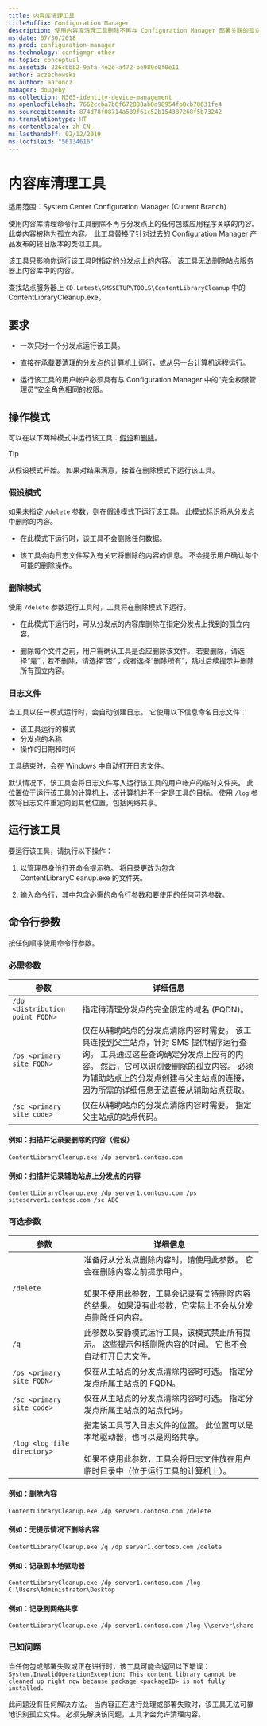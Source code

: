```yaml
---
title: 内容库清理工具
titleSuffix: Configuration Manager
description: 使用内容库清理工具删除不再与 Configuration Manager 部署关联的孤立内容。
ms.date: 07/30/2018
ms.prod: configuration-manager
ms.technology: configmgr-other
ms.topic: conceptual
ms.assetid: 226cbbb2-9afa-4e2e-a472-be989c0f0e11
author: aczechowski
ms.author: aaroncz
manager: dougeby
ms.collection: M365-identity-device-management
ms.openlocfilehash: 7662ccba7b6f672888ab8d98954fb8cb70631fe4
ms.sourcegitcommit: 874d78f08714a509f61c52b154387268f5b73242
ms.translationtype: HT
ms.contentlocale: zh-CN
ms.lasthandoff: 02/12/2019
ms.locfileid: "56134616"
---
```

# <a name="content-library-cleanup-tool"></a>内容库清理工具

适用范围：System Center Configuration Manager (Current Branch)

使用内容库清理命令行工具删除不再与分发点上的任何包或应用程序关联的内容。 此类内容被称为孤立内容。 此工具替换了针对过去的 Configuration Manager 产品发布的较旧版本的类似工具。  

该工具只影响你运行该工具时指定的分发点上的内容。 该工具无法删除站点服务器上内容库中的内容。

查找站点服务器上 `CD.Latest\SMSSETUP\TOOLS\ContentLibraryCleanup` 中的 ContentLibraryCleanup.exe。



## <a name="requirements"></a>要求  

- 一次只对一个分发点运行该工具。  

- 直接在承载要清理的分发点的计算机上运行，或从另一台计算机远程运行。  

- 运行该工具的用户帐户必须具有与 Configuration Manager 中的“完全权限管理员”安全角色相同的权限。  



## <a name="modes-of-operation"></a>操作模式

可以在以下两种模式中运行该工具：[假设](#what-if-mode)和[删除](#delete-mode)。

> [!Tip]  
> 从假设模式开始。 如果对结果满意，接着在删除模式下运行该工具。  


### <a name="what-if-mode"></a>假设模式   

如果未指定 `/delete` 参数，则在假设模式下运行该工具。 此模式标识将从分发点中删除的内容。

- 在此模式下运行时，该工具不会删除任何数据。  

- 该工具会向日志文件写入有关它将删除的内容的信息。 不会提示用户确认每个可能的删除操作。  


### <a name="delete-mode"></a>删除模式   

使用 `/delete` 参数运行工具时，工具将在删除模式下运行。

- 在此模式下运行时，可从分发点的内容库删除在指定分发点上找到的孤立内容。  

- 删除每个文件之前，用户需确认工具是否应删除该文件。 若要删除，请选择“是”；若不删除，请选择“否”；或者选择“删除所有”，跳过后续提示并删除所有孤立内容。  


### <a name="log-file"></a>日志文件

当工具以任一模式运行时，会自动创建日志。 它使用以下信息命名日志文件： 
- 该工具运行的模式  
- 分发点的名称  
- 操作的日期和时间  

工具结束时，会在 Windows 中自动打开日志文件。 

默认情况下，该工具会将日志文件写入运行该工具的用户帐户的临时文件夹。 此位置位于运行该工具的计算机上，该计算机并不一定是工具的目标。 使用 `/log` 参数将日志文件重定向到其他位置，包括网络共享。



## <a name="run-the-tool"></a>运行该工具

要运行该工具，请执行以下操作： 

1. 以管理员身份打开命令提示符。 将目录更改为包含 ContentLibraryCleanup.exe 的文件夹。  

2. 输入命令行，其中包含必需的[命令行参数](#bkmk_params)和要使用的任何可选参数。



## <a name="bkmk_params"></a>命令行参数  

按任何顺序使用命令行参数。   

### <a name="required-parameters"></a>必需参数

|参数|详细信息|
|---------|-------|
| `/dp <distribution point FQDN>`  | 指定待清理分发点的完全限定的域名 (FQDN)。 |
| `/ps <primary site FQDN>` | 仅在从辅助站点的分发点清除内容时需要。 该工具连接到父主站点，针对 SMS 提供程序运行查询。 工具通过这些查询确定分发点上应有的内容。 然后，它可以识别要删除的孤立内容。 必须为辅助站点上的分发点创建与父主站点的连接，因为所需的详细信息无法直接从辅助站点获取。|
| `/sc <primary site code>`  | 仅在从辅助站点的分发点清除内容时需要。 指定父主站点的站点代码。 |

#### <a name="example-scan-and-log-what-content-it-would-delete-what-if"></a>例如：扫描并记录要删除的内容（假设）
`ContentLibraryCleanup.exe /dp server1.contoso.com`

#### <a name="example-scan-and-log-content-for-a-dp-at-a-secondary-site"></a>例如：扫描并记录辅助站点上分发点的内容
`ContentLibraryCleanup.exe /dp server1.contoso.com /ps siteserver1.contoso.com /sc ABC` 


### <a name="optional-parameters"></a>可选参数

|参数|详细信息|
|---------|-------|
|`/delete`| 准备好从分发点删除内容时，请使用此参数。 它会在删除内容之前提示用户。 </br></br> 如果不使用此参数，工具会记录有关待删除内容的结果。 如果没有此参数，它实际上不会从分发点删除任何内容。 |
| `/q` | 此参数以安静模式运行工具，该模式禁止所有提示。 这些提示包括删除内容的时间。 它也不会自动打开日志文件。 |
| `/ps <primary site FQDN>` | 仅在从主站点的分发点清除内容时可选。 指定分发点所属主站点的 FQDN。 |
| `/sc <primary site code>` | 仅在从主站点的分发点清除内容时可选。 指定分发点所属主站点的站点代码。 |
| `/log <log file directory>` | 指定该工具写入日志文件的位置。 此位置可以是本地驱动器，也可以是网络共享。</br></br> 如果不使用此参数，工具会将日志文件放在用户临时目录中（位于运行工具的计算机上）。|

#### <a name="example-delete-content"></a>例如：删除内容 
`ContentLibraryCleanup.exe /dp server1.contoso.com /delete`

#### <a name="example-delete-content-without-prompts"></a>例如：无提示情况下删除内容
`ContentLibraryCleanup.exe /q /dp server1.contoso.com /delete` 

#### <a name="example-log-to-local-drive"></a>例如：记录到本地驱动器
`ContentLibraryCleanup.exe /dp server1.contoso.com /log C:\Users\Administrator\Desktop` 

#### <a name="example-log-to-network-share"></a>例如：记录到网络共享
`ContentLibraryCleanup.exe /dp server1.contoso.com /log \\server\share`


### <a name="known-issue"></a>已知问题

当任何包或部署失败或正在进行时，该工具可能会返回以下错误：`System.InvalidOperationException: This content library cannot be cleaned up right now because package <packageID> is not fully installed.`

此问题没有任何解决方法。 当内容正在进行处理或部署失败时，该工具无法可靠地识别孤立文件。 必须先解决该问题，工具才会允许清理内容。
